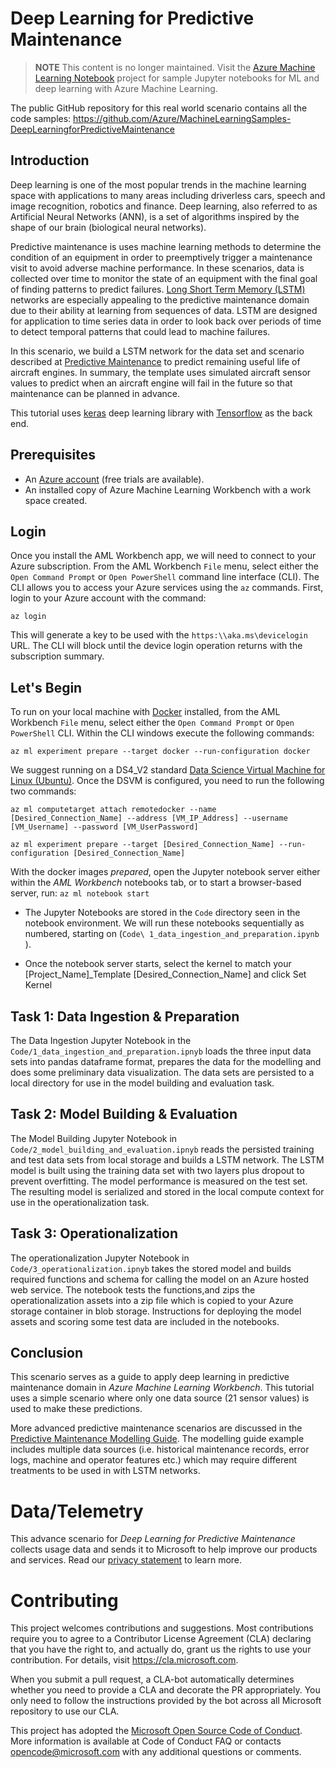  # Deep Learning for Predictive Maintenance
 
 > **NOTE** This content is no longer maintained. Visit the [Azure Machine Learning Notebook](https://github.com/Azure/MachineLearningNotebooks) project for sample Jupyter notebooks for ML and deep learning with Azure Machine Learning.

The public GitHub repository for this real world scenario contains all the code samples: https://github.com/Azure/MachineLearningSamples-DeepLearningforPredictiveMaintenance

## Introduction

Deep learning is one of the most popular trends in the machine learning space with applications to many areas including driverless cars, speech and image recognition, robotics and finance. Deep learning, also referred to as  Artificial Neural Networks (ANN), is a set of algorithms inspired by the shape of our brain (biological neural networks).

Predictive maintenance is uses machine learning methods to determine the condition of an equipment in order to preemptively trigger a maintenance visit to avoid adverse machine performance. In these scenarios, data is collected over time to monitor the state of an equipment with the final goal of finding patterns to predict failures. [Long Short Term Memory (LSTM)](http://colah.github.io/posts/2015-08-Understanding-LSTMs/) networks are especially appealing to the predictive maintenance domain due to their ability at learning from sequences of data. LSTM are designed for application to time series data in order to look back over periods of time to detect temporal patterns that could lead to machine failures.

In this scenario, we build a LSTM network for the data set and scenario described at [Predictive Maintenance](https://gallery.cortanaintelligence.com/Collection/Predictive-Maintenance-Template-3) to predict remaining useful life of aircraft engines. In summary, the template uses simulated aircraft sensor values to predict when an aircraft engine will fail in the future so that maintenance can be planned in advance.

This tutorial uses [keras](https://keras.io/) deep learning library with [Tensorflow](https://www.tensorflow.org/) as the back end.

## Prerequisites

- An [Azure account](https://azure.microsoft.com/free/) (free trials are available).
- An installed copy of Azure Machine Learning Workbench with a work space created.

## Login

Once you install the AML Workbench app, we will need to connect to your Azure subscription. From the AML Workbench `File` menu, select either the `Open Command Prompt` or `Open PowerShell` command line interface (CLI). The CLI allows you to access your Azure services using the `az` commands. First, login to your Azure account with the command:

```
az login
``` 

This will generate a key to be used with the `https:\\aka.ms\devicelogin` URL. The CLI will block until the device login operation returns with the subscription summary.

## Let's Begin

To run on your local machine with [Docker](https://www.docker.com/) installed, from the AML Workbench `File` menu, select either the `Open Command Prompt` or `Open PowerShell` CLI. Within the CLI windows execute the following commands:

```az ml experiment prepare --target docker --run-configuration docker```

 We suggest running on a DS4_V2 standard [Data Science Virtual Machine for Linux (Ubuntu)](https://azuremarketplace.microsoft.com/en-us/marketplace/apps/microsoft-ads.linux-data-science-vm-ubuntu). Once the DSVM is configured, you need to run the following two commands:

```az ml computetarget attach remotedocker --name [Desired_Connection_Name] --address [VM_IP_Address] --username [VM_Username] --password [VM_UserPassword]```

```az ml experiment prepare --target [Desired_Connection_Name] --run-configuration [Desired_Connection_Name]```

With the docker images _prepared_, open the Jupyter notebook server either within the *AML Workbench* notebooks tab, or to start a browser-based server, run:
```az ml notebook start```

- The Jupyter Notebooks are stored in the `Code` directory seen in the notebook environment. We will run these notebooks sequentially as numbered, starting on (`Code\ 1_data_ingestion_and_preparation.ipynb `).

- Once the notebook server starts, select the kernel to match your [Project_Name]_Template [Desired_Connection_Name] and click Set Kernel

## Task 1: Data Ingestion & Preparation

The Data Ingestion Jupyter Notebook in the `Code/1_data_ingestion_and_preparation.ipnyb` loads the three input data sets into pandas dataframe format, prepares the data for the modelling and does some preliminary data visualization. The data sets are persisted to a local directory for use in the model building and evaluation task.

## Task 2: Model Building & Evaluation

The Model Building Jupyter Notebook in `Code/2_model_building_and_evaluation.ipnyb` reads the persisted training and test data sets from local storage and builds a LSTM network. The LSTM model is built using the training data set with two layers plus dropout to prevent overfitting. The model performance is measured on the test set. The resulting model is serialized and stored in the local compute context for use in the operationalization task.


## Task 3: Operationalization

The operationalization Jupyter Notebook in `Code/3_operationalization.ipnyb` takes the stored model and builds required functions and schema for calling the model on an Azure hosted web service. The notebook tests the functions,and zips the operationalization assets into a zip file which is copied to your Azure storage container in blob storage. Instructions for deploying the model assets and scoring some test data are included in the notebooks.

## Conclusion

This scenario serves as a guide to apply deep learning in predictive maintenance domain in *Azure Machine Learning Workbench*. This tutorial uses a simple scenario where only one data source (21 sensor values) is used to make these predictions. 

More advanced predictive maintenance scenarios are discussed in the [Predictive Maintenance Modelling Guide](https://gallery.cortanaintelligence.com/Notebook/Predictive-Maintenance-Modelling-Guide-R-Notebook-1). The modelling guide example includes multiple data sources (i.e. historical maintenance records, error logs, machine and operator features etc.) which may require different treatments to be used in with LSTM networks. 

# Data/Telemetry
 This advance scenario for *Deep Learning for Predictive Maintenance* collects usage data and sends it to Microsoft to help improve our products and services. Read our [privacy statement](https://privacy.microsoft.com/en-us/privacystatement) to learn more. 

# Contributing

This project welcomes contributions and suggestions.  Most contributions require you to agree to a Contributor License Agreement (CLA) declaring that you have the right to, and actually do, grant us the rights to use your contribution. For details, visit https://cla.microsoft.com.

When you submit a pull request, a CLA-bot automatically determines whether you need to provide a CLA and decorate the PR appropriately. You only need to follow the instructions provided by the bot across all Microsoft repository to use our CLA.

This project has adopted the [Microsoft Open Source Code of Conduct](https://opensource.microsoft.com/codeofconduct/).
More information is available at Code of Conduct FAQ or
contacts [opencode@microsoft.com](mailto:opencode@microsoft.com) with any additional questions or comments.
